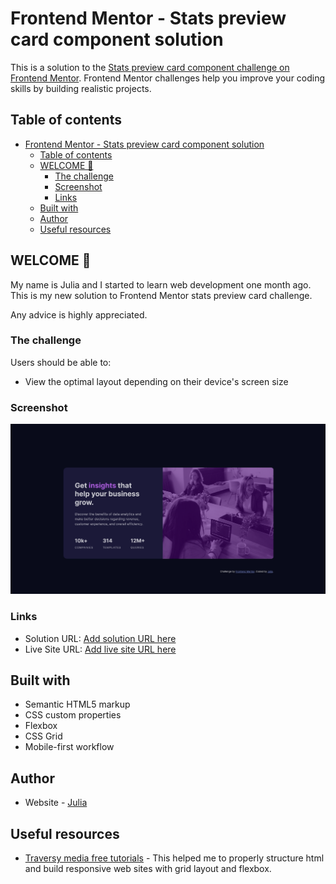 # Frontend Mentor - Stats preview card component solution

This is a solution to the [Stats preview card component challenge on Frontend Mentor](https://www.frontendmentor.io/challenges/stats-preview-card-component-8JqbgoU62). Frontend Mentor challenges help you improve your coding skills by building realistic projects. 

## Table of contents

- [Frontend Mentor - Stats preview card component solution](#frontend-mentor---stats-preview-card-component-solution)
  - [Table of contents](#table-of-contents)
  - [WELCOME 👋](#welcome-)
    - [The challenge](#the-challenge)
    - [Screenshot](#screenshot)
    - [Links](#links)
  - [Built with](#built-with)
  - [Author](#author)
  - [Useful resources](#useful-resources)


## WELCOME 👋

My name is Julia and I started to learn web development one month ago. This is my new solution to Frontend Mentor stats preview card challenge.

Any advice is highly appreciated.

### The challenge

Users should be able to:

- View the optimal layout depending on their device's screen size

### Screenshot

![](./screenshots/desktop-view.png)

### Links

- Solution URL: [Add solution URL here](https://your-solution-url.com)
- Live Site URL: [Add live site URL here](https://your-live-site-url.com)

## Built with

- Semantic HTML5 markup
- CSS custom properties
- Flexbox
- CSS Grid
- Mobile-first workflow

## Author

- Website - [Julia](https://codepen.io/yulich)

## Useful resources

- [Traversy media free tutorials](https://traversymedia.com/guide) - This helped me to properly structure html and build responsive web sites with grid layout and flexbox.